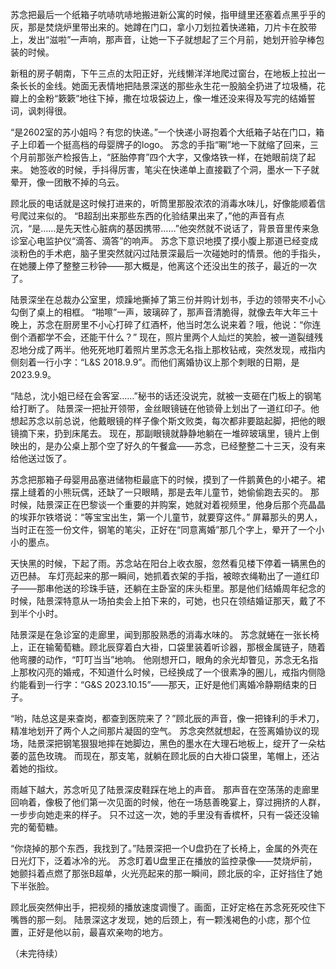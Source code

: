 苏念把最后一个纸箱子吭哧吭哧地搬进新公寓的时候，指甲缝里还塞着点黑乎乎的灰，那是焚烧炉里带出来的。她蹲在门口，拿小刀划拉着快递箱，刀片卡在胶带上，发出“滋啦”一声响，那声音，让她一下子就想起了三个月前，她划开验孕棒包装的时候。

新租的房子朝南，下午三点的太阳正好，光线懒洋洋地爬过窗台，在地板上拉出一条长长的金线。她面无表情地把陆景深送的那些永生花一股脑全扔进了垃圾桶，花瓣上的金粉“簌簌”地往下掉，撒在垃圾袋边上，像一堆还没来得及写完的结婚誓词，讽刺得很。

“是2602室的苏小姐吗？有您的快递。”一个快递小哥抱着个大纸箱子站在门口，箱子上印着一个挺高档的母婴牌子的logo。
苏念的手指“唰”地一下就缩了回来，三个月前那张产检报告上，“胚胎停育”四个大字，又像烙铁一样，在她眼前烧了起来。
她签收的时候，手抖得厉害，笔尖在快递单上直接戳了个洞，墨水一下子就晕开，像一团散不掉的乌云。

顾北辰的电话就是这时候打进来的，听筒里那股浓浓的消毒水味儿，好像能顺着信号爬过来似的。
“B超刮出来那些东西的化验结果出来了，”他的声音有点沉，“是……是先天性心脏病的基因携带……”他突然就不说话了，背景音里传来急诊室心电监护仪“滴答、滴答”的响声。
苏念下意识地摸了摸小腹上那道已经变成淡粉色的手术疤，脑子里突然就闪过陆景深最后一次碰她时的情景。他的手指头，在她腰上停了整整三秒钟——那大概是，他离这个还没出生的孩子，最近的一次了。

陆景深坐在总裁办公室里，烦躁地撕掉了第三份并购计划书，手边的领带夹不小心勾倒了桌上的相框。
“啪嚓”一声，玻璃碎了，那声音清脆得，就像去年大年三十晚上，苏念在厨房里不小心打碎了红酒杯，他当时怎么说来着？哦，他说：“你连倒个酒都学不会，还能干什么？”
现在，照片里两个人灿烂的笑脸，被一道裂缝残忍地分成了两半。他死死地盯着照片里苏念无名指上那枚钻戒，突然发现，戒指内侧刻着一行小字：“L&S 2018.9.9”。而他们离婚协议上那个刺眼的日期，是2023.9.9。

“陆总，沈小姐已经在会客室……”秘书的话还没说完，就被一支砸在门板上的钢笔给打断了。
陆景深一把扯开领带，金丝眼镜链在他锁骨上划出了一道红印子。他想起苏念以前总说，他戴眼镜的样子像个斯文败类，每次都非要踮起脚，把他的眼镜摘下来，扔到床尾去。
现在，那副眼镜就静静地躺在一堆碎玻璃里，镜片上倒映出的，是办公桌上那个空了好久的午餐盒——苏念，已经整整二十三天，没有来给他送过饭了。

苏念把那箱子母婴用品塞进储物柜最底下的时候，摸到了一件鹅黄色的小裙子。裙摆上缝着的小熊玩偶，还缺了一只眼睛，那是去年儿童节，她偷偷跑去买的。
那时候，陆景深正在巴黎谈一个重要的并购案，她就对着视频里，他身后那个亮晶晶的埃菲尔铁塔说：“等宝宝出生，第一个儿童节，就要穿这件。”
屏幕那头的男人，当时正在签一份文件，钢笔的笔尖，正好在“同意离婚”那几个字上，晕开了一个小小的墨点。

天快黑的时候，下起了雨。苏念站在阳台上收衣服，忽然看见楼下停着一辆黑色的迈巴赫。
车灯亮起来的那一瞬间，她抓着衣架的手指，被晾衣绳勒出了一道红印子——那串他送的珍珠手链，还躺在主卧室的床头柜里。那是他们结婚周年纪念的时候，陆景深特意从一场拍卖会上拍下来的，可她，也只在领结婚证那天，戴了不到半个小时。

陆景深是在急诊室的走廊里，闻到那股熟悉的消毒水味的。
苏念就蜷在一张长椅上，正在输葡萄糖。顾北辰穿着白大褂，口袋里装着听诊器，那根金属链子，随着他弯腰的动作，“叮叮当当”地响。
他刚想开口，眼角的余光却瞥见，苏念无名指上那枚闪亮的婚戒，不知道什么时候，已经换成了一个很素净的圈儿，戒指内侧隐约能看到一行字：“G&S 2023.10.15”——那天，正好是他们离婚冷静期结束的日子。

“哟，陆总这是来查岗，都查到医院来了？”顾北辰的声音，像一把锋利的手术刀，精准地划开了两个人之间那片凝固的空气。
苏念突然就想起，在签离婚协议的现场，陆景深把钢笔狠狠地摔在她脚边，黑色的墨水在大理石地板上，绽开了一朵枯萎的蓝色玫瑰。
而现在，那支笔，就躺在顾北辰的白大褂口袋里，笔帽上，还沾着她的指纹。

雨越下越大，苏念听见了陆景深皮鞋踩在地上的声音。
那声音在空荡荡的走廊里回响着，像极了他们第一次见面的时候，他在一场慈善晚宴上，穿过拥挤的人群，一步步向她走来的样子。
只不过这一次，她的手里没有香槟杯，只有一袋还没输完的葡萄糖。

“你烧掉的那个东西，我找到了。”陆景深把一个U盘扔在了长椅上，金属的外壳在日光灯下，泛着冰冷的光。
苏念盯着U盘里正在播放的监控录像——焚烧炉前，她颤抖着点燃了那张B超单，火光亮起来的那一瞬间，顾北辰的伞，正好挡住了她下半张脸。

顾北辰突然伸出手，把视频的播放速度调慢了。画面，正好定格在苏念死死咬住下嘴唇的那一刻。
陆景深这才发现，她的后颈上，有一颗浅褐色的小痣，那个位置，正好是他以前，最喜欢亲吻的地方。

（未完待续）
